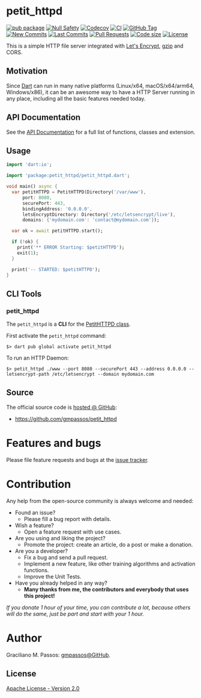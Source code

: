 # petit_httpd

[![pub package](https://img.shields.io/pub/v/petit_httpd.svg?logo=dart&logoColor=00b9fc)](https://pub.dev/packages/petit_httpd)
[![Null Safety](https://img.shields.io/badge/null-safety-brightgreen)](https://dart.dev/null-safety)
[![Codecov](https://img.shields.io/codecov/c/github/gmpassos/petit_httpd)](https://app.codecov.io/gh/gmpassos/petit_httpd)
[![CI](https://img.shields.io/github/workflow/status/gmpassos/petit_httpd/Dart%20CI/master?logo=github-actions&logoColor=white)](https://github.com/gmpassos/petit_httpd/actions)
[![GitHub Tag](https://img.shields.io/github/v/tag/gmpassos/petit_httpd?logo=git&logoColor=white)](https://github.com/gmpassos/petit_httpd/releases)
[![New Commits](https://img.shields.io/github/commits-since/gmpassos/petit_httpd/latest?logo=git&logoColor=white)](https://github.com/gmpassos/petit_httpd/network)
[![Last Commits](https://img.shields.io/github/last-commit/gmpassos/petit_httpd?logo=git&logoColor=white)](https://github.com/gmpassos/petit_httpd/commits/master)
[![Pull Requests](https://img.shields.io/github/issues-pr/gmpassos/petit_httpd?logo=github&logoColor=white)](https://github.com/gmpassos/petit_httpd/pulls)
[![Code size](https://img.shields.io/github/languages/code-size/gmpassos/petit_httpd?logo=github&logoColor=white)](https://github.com/gmpassos/petit_httpd)
[![License](https://img.shields.io/github/license/gmpassos/petit_httpd?logo=open-source-initiative&logoColor=green)](https://github.com/gmpassos/petit_httpd/blob/master/LICENSE)

This is a simple HTTP file server integrated with [Let's Encrypt][shelf_letsencrypt], [gzip][shelf_gzip] and CORS.

[shelf_gzip]: https://pub.dev/packages/shelf_gzip
[shelf_letsencrypt]: https://pub.dev/packages/shelf_letsencrypt

## Motivation

Since [Dart][dart_overview_platforms] can run in many native platforms (Linux/x64, macOS/x64/arm64, Windows/x86),
it can be an awesome way to have a HTTP Server running in any place,
including all the basic features needed today.

[dart_overview_platforms]: https://dart.dev/overview#platform

## API Documentation

See the [API Documentation][api_doc] for a full list of functions, classes and extension.

[api_doc]: https://pub.dev/documentation/petit_httpd/latest/

## Usage

```dart
import 'dart:io';

import 'package:petit_httpd/petit_httpd.dart';

void main() async {
  var petitHTTPD = PetitHTTPD(Directory('/var/www'),
      port: 8080,
      securePort: 443,
      bindingAddress: '0.0.0.0',
      letsEncryptDirectory: Directory('/etc/letsencrypt/live'),
      domains: {'mydomain.com': 'contact@mydomain.com'});

  var ok = await petitHTTPD.start();

  if (!ok) {
    print('** ERROR Starting: $petitHTTPD');
    exit(1);
  }

  print('-- STARTED: $petitHTTPD');
}
```

## CLI Tools

### petit_httpd

The `petit_httpd` is a **CLI** for the [PetitHTTPD class][PetitHTTPD_class].

[PetitHTTPD_class]: https://pub.dev/documentation/petit_httpd/latest/petit_httpd/PetitHTTPD-class.html

First activate the `petit_httpd` command:
```shell
$> dart pub global activate petit_httpd
```

To run an HTTP Daemon:

```shell
$> petit_httpd ./www --port 8080 --securePort 443 --address 0.0.0.0 --letsencrypt-path /etc/letsencrypt --domain mydomain.com
```

## Source

The official source code is [hosted @ GitHub][github_petit_httpd]:

- https://github.com/gmpassos/petit_httpd

[github_petit_httpd]: https://github.com/gmpassos/petit_httpd

# Features and bugs

Please file feature requests and bugs at the [issue tracker][tracker].

# Contribution

Any help from the open-source community is always welcome and needed:
- Found an issue?
    - Please fill a bug report with details.
- Wish a feature?
    - Open a feature request with use cases.
- Are you using and liking the project?
    - Promote the project: create an article, do a post or make a donation.
- Are you a developer?
    - Fix a bug and send a pull request.
    - Implement a new feature, like other training algorithms and activation functions.
    - Improve the Unit Tests.
- Have you already helped in any way?
    - **Many thanks from me, the contributors and everybody that uses this project!**

*If you donate 1 hour of your time, you can contribute a lot,
because others will do the same, just be part and start with your 1 hour.*

[tracker]: https://github.com/gmpassos/petit_httpd/issues

# Author

Graciliano M. Passos: [gmpassos@GitHub][github].

[github]: https://github.com/gmpassos

## License

[Apache License - Version 2.0][apache_license]

[apache_license]: https://www.apache.org/licenses/LICENSE-2.0.txt
